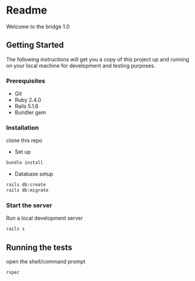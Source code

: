# Readme
Welcome to the bridge 1.0

## Getting Started
The following instructions will get you a copy of this project up and running on your local machine for development and testing purposes.

### Prerequisites
* Git
* Ruby 2.4.0
* Rails 5.1.6
* Bundler gem

### Installation 
clone this repo

* Set up
```zsh
bundle install
```

* Database setup
 ```zsh
rails db:create
rails db:migrate
```

### Start the server
Run a local development server
```zsh
rails s
```

## Running the tests
open the shell/command prompt
```zsh
rspec
```
